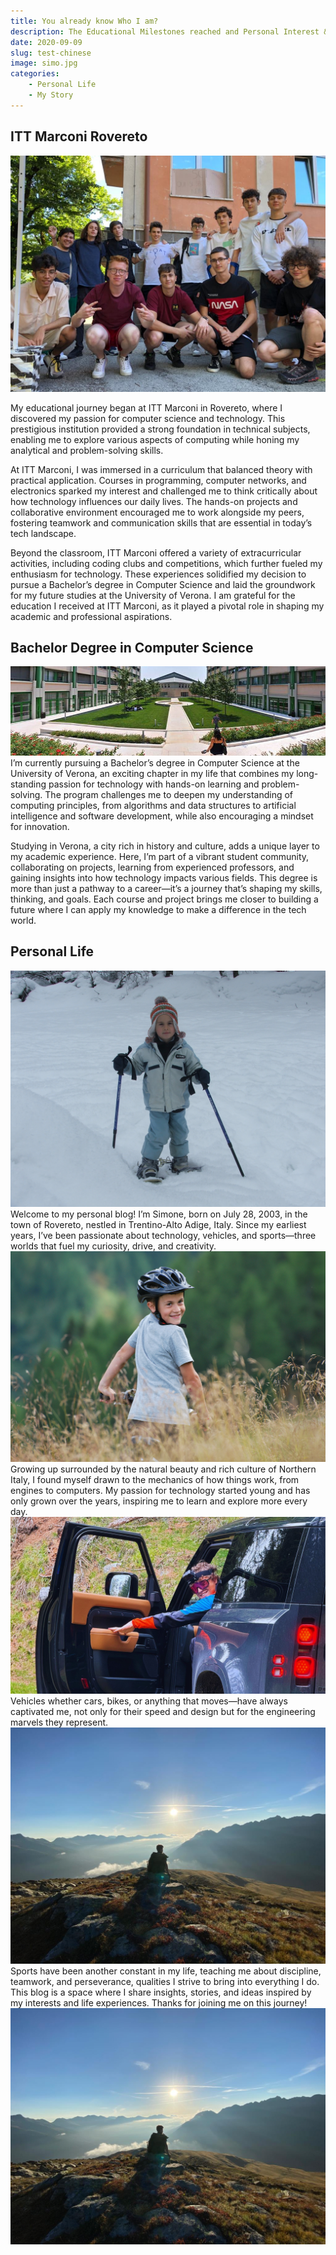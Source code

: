```yaml
---
title: You already know Who I am?
description: The Educational Milestones reached and Personal Interest & Life
date: 2020-09-09
slug: test-chinese
image: simo.jpg
categories:
    - Personal Life
    - My Story
---
```


## ITT Marconi Rovereto
![My Last Day of High School](marconi.JPG)

My educational journey began at ITT Marconi in Rovereto, where I discovered my passion for computer science and technology. This prestigious institution provided a strong foundation in technical subjects, enabling me to explore various aspects of computing while honing my analytical and problem-solving skills.

At ITT Marconi, I was immersed in a curriculum that balanced theory with practical application. Courses in programming, computer networks, and electronics sparked my interest and challenged me to think critically about how technology influences our daily lives. The hands-on projects and collaborative environment encouraged me to work alongside my peers, fostering teamwork and communication skills that are essential in today’s tech landscape.

Beyond the classroom, ITT Marconi offered a variety of extracurricular activities, including coding clubs and competitions, which further fueled my enthusiasm for technology. These experiences solidified my decision to pursue a Bachelor’s degree in Computer Science and laid the groundwork for my future studies at the University of Verona. I am grateful for the education I received at ITT Marconi, as it played a pivotal role in shaping my academic and professional aspirations.

## Bachelor Degree in Computer Science
![University Of Verona Logo](verona.jpg)
I’m currently pursuing a Bachelor’s degree in Computer Science at the University of Verona, an exciting chapter in my life that combines my long-standing passion for technology with hands-on learning and problem-solving. The program challenges me to deepen my understanding of computing principles, from algorithms and data structures to artificial intelligence and software development, while also encouraging a mindset for innovation.

Studying in Verona, a city rich in history and culture, adds a unique layer to my academic experience. Here, I’m part of a vibrant student community, collaborating on projects, learning from experienced professors, and gaining insights into how technology impacts various fields. This degree is more than just a pathway to a career—it’s a journey that’s shaping my skills, thinking, and goals. Each course and project brings me closer to building a future where I can apply my knowledge to make a difference in the tech world.

## Personal Life
![Me when I was a child in Val di Rabbi](rabbi.jpg)
Welcome to my personal blog! I’m Simone, born on July 28, 2003, in the town of Rovereto, nestled in Trentino-Alto Adige, Italy. Since my earliest years, I’ve been passionate about technology, vehicles, and sports—three worlds that fuel my curiosity, drive, and creativity.
![Me happy with my first mountain bike](biking.JPG)
Growing up surrounded by the natural beauty and rich culture of Northern Italy, I found myself drawn to the mechanics of how things work, from engines to computers. My passion for technology started young and has only grown over the years, inspiring me to learn and explore more every day. 
![Me driving Land Rover Defender in Off-Road](defender.jpg)
Vehicles whether cars, bikes, or anything that moves—have always captivated me, not only for their speed and design but for the engineering marvels they represent.
![alt text](alba-2.jpg)
Sports have been another constant in my life, teaching me about discipline, teamwork, and perseverance, qualities I strive to bring into everything I do. This blog is a space where I share insights, stories, and ideas inspired by my interests and life experiences. Thanks for joining me on this journey!
![Me a little bit older](alba.jpg)
